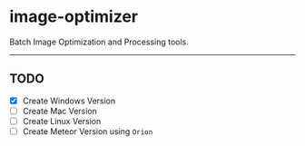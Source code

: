 # image-optimizer
Batch Image Optimization and Processing tools. 


---
## TODO
- [x] Create Windows Version
- [ ] Create Mac Version
- [ ] Create Linux Version
- [ ] Create Meteor Version using `Orion`
